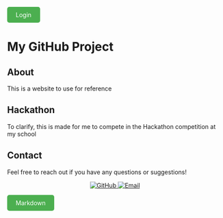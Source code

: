 <a href="https://samm2013.github.io/login.html" style="background-color: #4CAF50; color: white; padding: 10px 20px; text-align: center; text-decoration: none; display: inline-block; border-radius: 5px;">Login</a>

# My GitHub Project

<div align="center">

</div>

## About

This is a website to use for reference

## Hackathon

To clarify, this is made for me to compete in the Hackathon competition at my school

## Contact

Feel free to reach out if you have any questions or suggestions!

<div align="center">
  <a href="https://github.com/Samm2013">
    <img src="https://img.shields.io/badge/GitHub-100000?style=for-the-badge&logo=github&logoColor=white" alt="GitHub">
  </a>
  <a href="mailto:santhoshviknesh19@gmail.com">
    <img src="https://img.shields.io/badge/Email-D14836?style=for-the-badge&logo=gmail&logoColor=white" alt="Email">
  </a>
</div>

<a href="https://samm2013.github.io/docs.source.html" style="background-color: #4CAF50; color: white; padding: 10px 20px; text-align: center; text-decoration: none; display: inline-block; border-radius: 5px;">Markdown</a>
